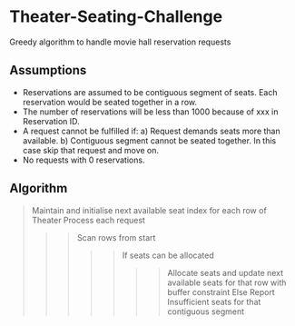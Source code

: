 # Theater-Seating-Challenge
Greedy algorithm to handle movie hall reservation requests


## Assumptions
* Reservations are assumed to be contiguous segment of seats. Each reservation would be seated together in a row. 
* The number of reservations will be less than 1000 because of xxx in Reservation ID. 
* A request cannot be fulfilled if: a) Request demands seats more than available. 
                                    b) Contiguous segment cannot be seated together. 
   In this case skip that request and move on. 
* No requests with 0 reservations. 


## Algorithm
> Maintain and initialise next available seat index for each row of Theater
> Process each request
> >> Scan rows from start
> >> >> If seats can be allocated
> >> >> >> Allocate seats and update next available seats for that row with buffer constraint
> >> >> Else Report Insufficient seats for that contiguous segment


